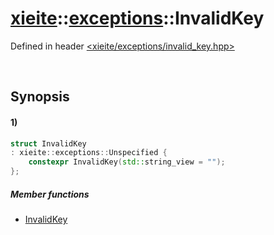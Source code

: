# [xieite](../../xieite.md)\:\:[exceptions](../../exceptions.md)\:\:InvalidKey
Defined in header [<xieite/exceptions/invalid_key.hpp>](../../../include/xieite/exceptions/invalid_key.hpp)

&nbsp;

## Synopsis
#### 1)
```cpp
struct InvalidKey
: xieite::exceptions::Unspecified {
    constexpr InvalidKey(std::string_view = "");
};
```
##### Member functions
- [InvalidKey](./structures/invalid_key/1/operators/constructor.md)
